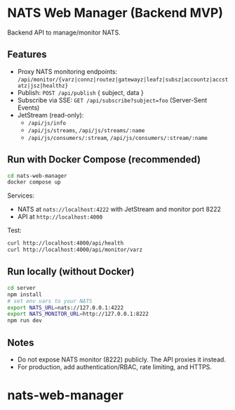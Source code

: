 # NATS Web Manager (Backend MVP)

Backend API to manage/monitor NATS.

## Features
- Proxy NATS monitoring endpoints: `/api/monitor/{varz|connz|routez|gatewayz|leafz|subsz|accountz|accstatz|jsz|healthz}`
- Publish: `POST /api/publish` { subject, data }
- Subscribe via SSE: `GET /api/subscribe?subject=foo` (Server-Sent Events)
- JetStream (read-only):
  - `/api/js/info`
  - `/api/js/streams`, `/api/js/streams/:name`
  - `/api/js/consumers/:stream`, `/api/js/consumers/:stream/:name`

## Run with Docker Compose (recommended)
```bash
cd nats-web-manager
docker compose up
```
Services:
- NATS at `nats://localhost:4222` with JetStream and monitor port 8222
- API at `http://localhost:4000`

Test:
```bash
curl http://localhost:4000/api/health
curl http://localhost:4000/api/monitor/varz
```

## Run locally (without Docker)
```bash
cd server
npm install
# set env vars to your NATS
export NATS_URL=nats://127.0.0.1:4222
export NATS_MONITOR_URL=http://127.0.0.1:8222
npm run dev
```

## Notes
- Do not expose NATS monitor (8222) publicly. The API proxies it instead.
- For production, add authentication/RBAC, rate limiting, and HTTPS.
# nats-web-manager
